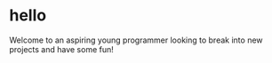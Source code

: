 # hello

Welcome to an aspiring young programmer looking to break into new projects and have some fun!
